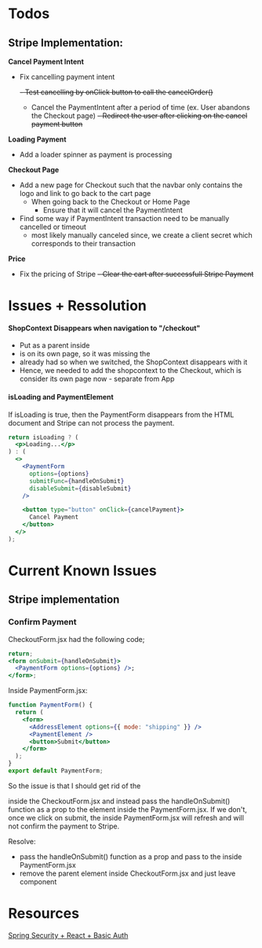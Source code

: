 # Todos

## Stripe Implementation:

**Cancel Payment Intent**

- Fix cancelling payment intent

  ~~- Test cancelling by onClick button to call the cancelOrder()~~

  - Cancel the PaymentIntent after a period of time (ex. User abandons the Checkout page)
    ~~- Redirect the user after clicking on the cancel payment button~~

**Loading Payment**

- Add a loader spinner as payment is processing

**Checkout Page**

- Add a new page for Checkout such that the navbar only contains the logo and link to go back to the cart page
  - When going back to the Checkout or Home Page
    - Ensure that it will cancel the PaymentIntent
- Find some way if PaymentIntent transaction need to be manually cancelled or timeout
  - most likely manually canceled since, we create a client secret which corresponds to their transaction

**Price**

- Fix the pricing of Stripe
  ~~- Clear the cart after successfull Stripe Payment~~

# Issues + Ressolution

#### ShopContext Disappears when navigation to "/checkout"

- Put <ShopContext> as a parent inside <Checkout>
- <Checkout> is on its own page, so it was missing the <ShopContext>
- <App> already had <ShopContext> so when we switched, the ShopContext disappears with it
- Hence, we needed to add the shopcontext to the Checkout, which is consider its own page now - separate from App

#### isLoading and PaymentElement

If isLoading is true, then the PaymentForm disappears from the HTML document and Stripe can not process the payment.

```jsx
return isLoading ? (
  <p>Loading...</p>
) : (
  <>
    <PaymentForm
      options={options}
      submitFunc={handleOnSubmit}
      disableSubmit={disableSubmit}
    />

    <button type="button" onClick={cancelPayment}>
      Cancel Payment
    </button>
  </>
);
```

# Current Known Issues

## Stripe implementation

### Confirm Payment

CheckoutForm.jsx had the following code;

```jsx
return;
<form onSubmit={handleOnSubmit}>
  <PaymentForm options={options} />;
</form>;
```

Inside PaymentForm.jsx:

```jsx
function PaymentForm() {
  return (
    <form>
      <AddressElement options={{ mode: "shipping" }} />
      <PaymentElement />
      <button>Submit</button>
    </form>
  );
}
export default PaymentForm;
```

So the issue is that I should get rid of the <form> inside the CheckoutForm.jsx and instead pass the handleOnSubmit() function as a prop to the <form> element inside the PaymentForm.jsx. If we don't, once we click on submit, the <form> inside PaymentForm.jsx will refresh and will not confirm the payment to Stripe.

Resolve:

- pass the handleOnSubmit() function as a prop and pass to the <form> inside PaymentForm.jsx
- remove the <form> parent element inside CheckoutForm.jsx and just leave <PaymentForm> component

# Resources

[Spring Security + React + Basic Auth](https://stackoverflow.com/questions/61441508/spring-security-with-rest-api-with-react)
